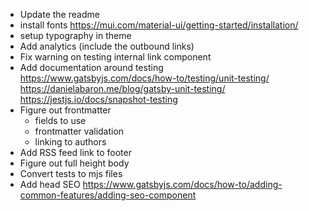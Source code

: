 
- Update the readme
- install fonts https://mui.com/material-ui/getting-started/installation/
- setup typography in theme
- Add analytics (include the outbound links)
- Fix warning on testing internal link component
- Add documentation around testing
    https://www.gatsbyjs.com/docs/how-to/testing/unit-testing/
    https://danielabaron.me/blog/gatsby-unit-testing/
    https://jestjs.io/docs/snapshot-testing
- Figure out frontmatter
    - fields to use
    - frontmatter validation 
    - linking to authors
- Add RSS feed link to footer
- Figure out full height body
- Convert tests to mjs files
- Add head SEO https://www.gatsbyjs.com/docs/how-to/adding-common-features/adding-seo-component
